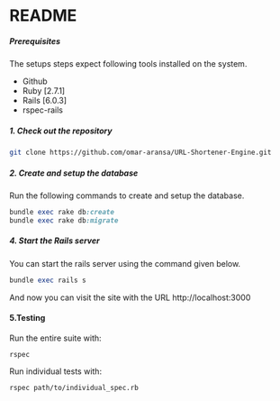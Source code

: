 # README

##### Prerequisites

The setups steps expect following tools installed on the system.

- Github
- Ruby [2.7.1]
- Rails [6.0.3]
- rspec-rails

##### 1. Check out the repository

```bash
git clone https://github.com/omar-aransa/URL-Shortener-Engine.git
```

##### 2. Create and setup the database

Run the following commands to create and setup the database.

```ruby
bundle exec rake db:create
bundle exec rake db:migrate
```

##### 4. Start the Rails server

You can start the rails server using the command given below.

```ruby
bundle exec rails s
```

And now you can visit the site with the URL http://localhost:3000

#### 5.Testing

Run the entire suite with:

```
rspec
```

Run individual tests with:

```
rspec path/to/individual_spec.rb
```

